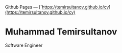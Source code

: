 Github Pages — [`https://temirsultanov.github.io/cv](https://temirsultanov.github.io/cv)

# Muhammad Temirsultanov
Software Engineer